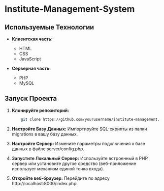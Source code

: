 # Institute-Management-System

## Используемые Технологии

- **Клиентская часть:**
  - HTML
  - CSS
  - JavaScript

- **Серверная часть:**
  - PHP
  - MySQL

## Запуск Проекта

1. **Клонируйте репозиторий:**
    ```bash
        git clone https://github.com/yourusername/institute-management.git
    ```

2.  **Настройте Базу Данных:**
    Импортируйте SQL-скрипты из папки migrations в вашу базу данных.

3. **Настройте Сервер:**
    Измените параметры подключения к базе данных в файле server/config.php.

4. **Запустите Локальный Сервер:**
    Используйте встроенный в PHP сервер или установите другое средство (веб-приложение использует механизм единой точка входа).
   
5. **Откройте веб-браузер:**
    Перейдите по адресу http://localhost:8000/index.php.

